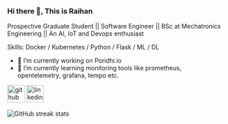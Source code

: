 ### Hi there 👋, This is Raihan


Prospective Graduate Student || Software Engineer || BSc at Mechatronics Engineering || An AI, IoT and Devops enthusiast

Skills: Docker / Kubernetes / Python / Flask / ML / DL

- 🔭 I’m currently working on Poridhi.io 
- 🌱 I’m currently learning monitoring tools like prometheus, opentelemetry, grafana, tempo etc. 


[<img src='https://cdn.jsdelivr.net/npm/simple-icons@3.0.1/icons/github.svg' alt='github' height='40'>](https://github.com/Raihan-009)  [<img src='https://cdn.jsdelivr.net/npm/simple-icons@3.0.1/icons/linkedin.svg' alt='linkedin' height='40'>](https://www.linkedin.com/in/raihan009/)  
 

![GitHub streak stats](https://streak-stats.demolab.com/?user=Raihan-009)  

